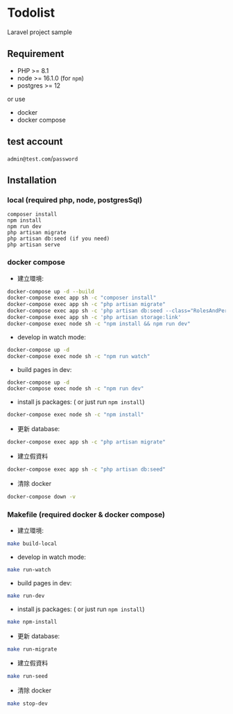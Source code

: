 # Todolist
Laravel project sample

## Requirement

* PHP >= 8.1
* node >= 16.1.0 (for `npm`)
* postgres >= 12

or use

- docker
- docker compose

## test account

`admin@test.com`/`password`

## Installation

### local (required php, node, postgresSql)

```
composer install
npm install
npm run dev
php artisan migrate
php artisan db:seed (if you need)
php artisan serve
```

### docker compose
- 建立環境:
```bash
docker-compose up -d --build
docker-compose exec app sh -c "composer install"
docker-compose exec app sh -c "php artisan migrate"
docker-compose exec app sh -c 'php artisan db:seed --class="RolesAndPermissionsSeeder"'
docker-compose exec app sh -c 'php artisan storage:link'
docker-compose exec node sh -c "npm install && npm run dev"
```

- develop in watch mode:
```bash
docker-compose up -d
docker-compose exec node sh -c "npm run watch"
```

- build pages in dev:
```bash
docker-compose up -d
docker-compose exec node sh -c "npm run dev"
```

- install js packages: ( or just run `npm install`)
```bash
docker-compose exec node sh -c "npm install"
```

- 更新 database:
```bash
docker-compose exec app sh -c "php artisan migrate"
```

- 建立假資料
```bash
docker-compose exec app sh -c "php artisan db:seed"
```

- 清除 docker
```bash
docker-compose down -v
```


### Makefile (required docker & docker compose)
- 建立環境:
```bash
make build-local
```

- develop in watch mode:
```bash
make run-watch
```

- build pages in dev:
```bash
make run-dev
```

- install js packages: ( or just run `npm install`)
```bash
make npm-install
```

- 更新 database:
```bash
make run-migrate
```

- 建立假資料
```bash
make run-seed
```

- 清除 docker
```bash
make stop-dev
```
